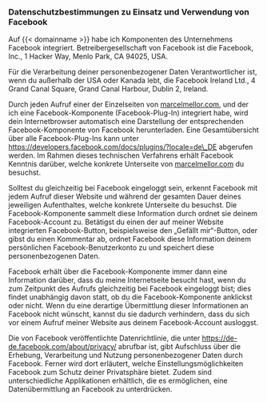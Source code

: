 ### Datenschutzbestimmungen zu Einsatz und Verwendung von Facebook
   
Auf {{< domainname >}} habe ich Komponenten des Unternehmens Facebook integriert. Betreibergesellschaft von Facebook ist die Facebook, Inc., 1 Hacker Way, Menlo Park, CA 94025, USA. 

Für die Verarbeitung deiner personenbezogener Daten Verantwortlicher ist, wenn du außerhalb der USA oder Kanada lebt, die Facebook Ireland Ltd., 4 Grand Canal Square, Grand Canal Harbour, Dublin 2, Ireland.

Durch jeden Aufruf einer der Einzelseiten von [marcelmellor.com](http://marcelmellor.com),  und der ich eine Facebook-Komponente (Facebook-Plug-In) integriert habe, wird dein Internetbrowser automatisch eine Darstellung der entsprechenden Facebook-Komponente von Facebook herunterladen. Eine Gesamtübersicht über alle Facebook-Plug-Ins kann unter https://developers.facebook.com/docs/plugins/?locale=de\_DE abgerufen werden. Im Rahmen dieses technischen Verfahrens erhält Facebook Kenntnis darüber, welche konkrete Unterseite von [marcelmellor.com](http://marcelmellor.com) du besuchst.

Solltest du gleichzeitig bei Facebook eingeloggt sein, erkennt Facebook mit jedem Aufruf dieser Website und während der gesamten Dauer deines jeweiligen Aufenthaltes, welche konkrete Unterseite du besuchst. Die Facebook-Komponente sammelt diese Information durch ordnet sie deinem Facebook-Account zu. Betätigst du einen der auf meiner Website integrierten Facebook-Button, beispielsweise den „Gefällt mir“-Button, oder gibst du einen Kommentar ab, ordnet Facebook diese Information deinem persönlichen Facebook-Benutzerkonto zu und speichert diese personenbezogenen Daten.

Facebook erhält über die Facebook-Komponente immer dann eine Information darüber, dass du meine Internetseite besucht hast, wenn du zum Zeitpunkt des Aufrufs gleichzeitig bei Facebook eingeloggt bist; dies findet unabhängig davon statt, ob du die Facebook-Komponente anklickst oder nicht. Wenn du eine derartige Übermittlung dieser Informationen an Facebook nicht wünscht, kannst du sie dadurch verhindern, dass du sich vor einem Aufruf meiner Website aus deinem Facebook-Account ausloggst.

Die von Facebook veröffentlichte Datenrichtlinie, die unter https://de-de.facebook.com/about/privacy/ abrufbar ist, gibt Aufschluss über die Erhebung, Verarbeitung und Nutzung personenbezogener Daten durch Facebook. Ferner wird dort erläutert, welche Einstellungsmöglichkeiten Facebook zum Schutz deiner Privatsphäre bietet. Zudem sind unterschiedliche Applikationen erhältlich, die es ermöglichen, eine Datenübermittlung an Facebook zu unterdrücken.
